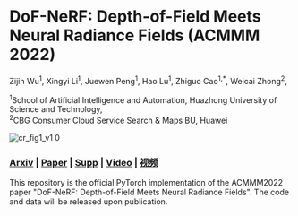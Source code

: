 # DoF-NeRF: Depth-of-Field Meets Neural Radiance Fields (ACMMM 2022)

Zijin Wu<sup>1</sup>, 
Xingyi Li<sup>1</sup>, 
Juewen Peng<sup>1</sup>, 
Hao Lu<sup>1</sup>, 
Zhiguo Cao<sup>1,*</sup>, 
Weicai Zhong<sup>2</sup>, 

<sup>1</sup>School of Artificial Intelligence and Automation, Huazhong University of Science and Technology,   
<sup>2</sup>CBG Consumer Cloud Service Search \& Maps BU, Huawei

![cr_fig1_v1 0](https://user-images.githubusercontent.com/72808746/183121362-dc6c0e51-4ee3-4b8b-9817-6057e26e5f5d.png)

### [Arxiv](https://arxiv.org/abs/2208.00945) | [Paper](https://github.com/zijinwuzijin/DoF-NeRF/blob/main/pdf/DoF_NeRF_Depth_of_Field_Meets_Neural_Radiance_Fields.pdf) | [Supp](https://github.com/zijinwuzijin/DoF-NeRF/blob/main/pdf/DoF_NeRF_Depth_of_Field_Meets_Neural_Radiance_Fields_Supplementary_Material.pdf) | [Video](https://www.youtube.com/watch?v=WVmO2e0pdQk) | [视频](https://www.bilibili.com/video/BV1Ea411K75V)

This repository is the official PyTorch implementation of the ACMMM2022 paper "DoF-NeRF: Depth-of-Field Meets Neural Radiance Fields". The code and data will be released upon publication.
